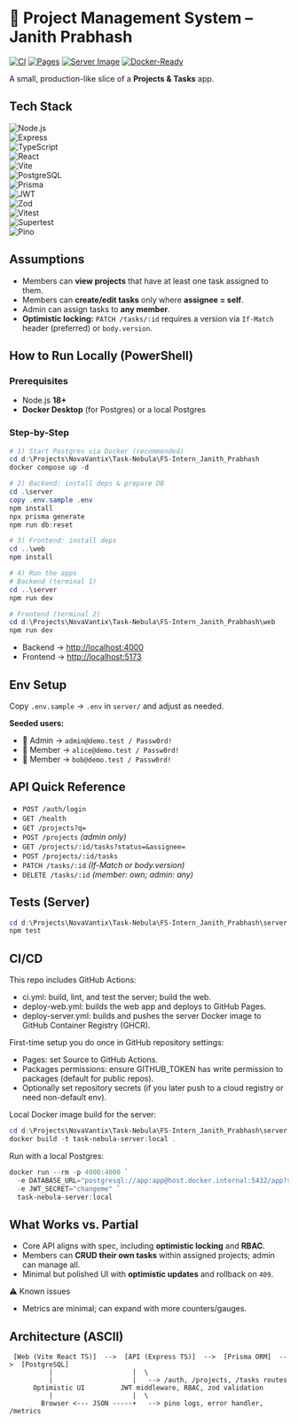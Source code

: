 # 🚀 Project Management System – Janith Prabhash

[![CI](https://github.com/janithprabashrk/Task-Nebula/actions/workflows/ci.yml/badge.svg)](https://github.com/janithprabashrk/Task-Nebula/actions/workflows/ci.yml)
[![Pages](https://github.com/janithprabashrk/Task-Nebula/actions/workflows/deploy-web.yml/badge.svg)](https://github.com/janithprabashrk/Task-Nebula/actions/workflows/deploy-web.yml)
[![Server Image](https://github.com/janithprabashrk/Task-Nebula/actions/workflows/deploy-server.yml/badge.svg)](https://github.com/janithprabashrk/Task-Nebula/actions/workflows/deploy-server.yml)
[![Docker-Ready](https://img.shields.io/badge/Docker-Ready-2496ED?logo=docker)]()

A small, production-like slice of a **Projects & Tasks** app.

##  Tech Stack  
![Node.js](https://img.shields.io/badge/Node.js-18+-green?logo=node.js)  
![Express](https://img.shields.io/badge/Express.js-Backend-lightgrey?logo=express)  
![TypeScript](https://img.shields.io/badge/TypeScript-Frontend%20%26%20Backend-blue?logo=typescript)  
![React](https://img.shields.io/badge/React-Frontend-61DAFB?logo=react)  
![Vite](https://img.shields.io/badge/Vite-Bundler-yellow?logo=vite)  
![PostgreSQL](https://img.shields.io/badge/PostgreSQL-Database-336791?logo=postgresql)  
![Prisma](https://img.shields.io/badge/Prisma-ORM-2D3748?logo=prisma)  
![JWT](https://img.shields.io/badge/Auth-JWT-orange?logo=jsonwebtokens)  
![Zod](https://img.shields.io/badge/Validation-Zod-purple)  
![Vitest](https://img.shields.io/badge/Tests-Vitest-blueviolet)  
![Supertest](https://img.shields.io/badge/Tests-Supertest-orange)  
![Pino](https://img.shields.io/badge/Logs-Pino-green)

##  Assumptions
- Members can **view projects** that have at least one task assigned to them.  
- Members can **create/edit tasks** only where **assignee = self**.  
- Admin can assign tasks to **any member**.  
- **Optimistic locking:** `PATCH /tasks/:id` requires a version via `If-Match` header (preferred) or `body.version`.  

##  How to Run Locally (PowerShell)

###  Prerequisites
- Node.js **18+**  
- **Docker Desktop** (for Postgres) or a local Postgres  

###  Step-by-Step

```powershell
# 1) Start Postgres via Docker (recommended)
cd d:\Projects\NovaVantix\Task-Nebula\FS-Intern_Janith_Prabhash
docker compose up -d

# 2) Backend: install deps & prepare DB
cd .\server
copy .env.sample .env
npm install
npx prisma generate
npm run db:reset

# 3) Frontend: install deps
cd ..\web
npm install

# 4) Run the apps
# Backend (terminal 1)
cd ..\server
npm run dev

# Frontend (terminal 2)
cd d:\Projects\NovaVantix\Task-Nebula\FS-Intern_Janith_Prabhash\web
npm run dev
```

* Backend → [http://localhost:4000](http://localhost:4000)
* Frontend → [http://localhost:5173](http://localhost:5173)

## Env Setup

Copy `.env.sample` → `.env` in `server/` and adjust as needed.

**Seeded users:**

* 👑 Admin → `admin@demo.test / Passw0rd!`
* 👤 Member → `alice@demo.test / Passw0rd!`
* 👤 Member → `bob@demo.test / Passw0rd!`

## API Quick Reference

* `POST /auth/login`
* `GET /health`
* `GET /projects?q=`
* `POST /projects` *(admin only)*
* `GET /projects/:id/tasks?status=&assignee=`
* `POST /projects/:id/tasks`
* `PATCH /tasks/:id` *(If-Match or body.version)*
* `DELETE /tasks/:id` *(member: own; admin: any)*

## Tests (Server)

```powershell
cd d:\Projects\NovaVantix\Task-Nebula\FS-Intern_Janith_Prabhash\server
npm test
```

## CI/CD

This repo includes GitHub Actions:

- ci.yml: build, lint, and test the server; build the web.
- deploy-web.yml: builds the web app and deploys to GitHub Pages.
- deploy-server.yml: builds and pushes the server Docker image to GitHub Container Registry (GHCR).

First-time setup you do once in GitHub repository settings:

- Pages: set Source to GitHub Actions.
- Packages permissions: ensure GITHUB_TOKEN has write permission to packages (default for public repos).
- Optionally set repository secrets (if you later push to a cloud registry or need non-default env).

Local Docker image build for the server:

```powershell
cd d:\Projects\NovaVantix\Task-Nebula\FS-Intern_Janith_Prabhash\server
docker build -t task-nebula-server:local .
```

Run with a local Postgres:

```powershell
docker run --rm -p 4000:4000 `
  -e DATABASE_URL="postgresql://app:app@host.docker.internal:5432/app?schema=public" `
  -e JWT_SECRET="changeme" `
  task-nebula-server:local
```

## What Works vs. Partial

* Core API aligns with spec, including **optimistic locking** and **RBAC**.
* Members can **CRUD their own tasks** within assigned projects; admin can manage all.
* Minimal but polished UI with **optimistic updates** and rollback on `409`.

⚠️ Known issues

* Metrics are minimal; can expand with more counters/gauges.

## Architecture (ASCII)

```
 [Web (Vite React TS)]  -->  [API (Express TS)]  -->  [Prisma ORM]  -->  [PostgreSQL]
          |                    |  \
          |                    |   --> /auth, /projects, /tasks routes
      Optimistic UI         JWT middleware, RBAC, zod validation
          |                    |  \
        Browser <--- JSON -----+   --> pino logs, error handler, /metrics
```
